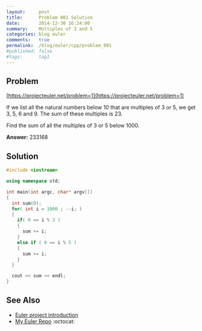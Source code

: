 ```yaml
---
layout:     post
title:      Problem 001 Solution
date:       2014-12-30 16:24:00
summary:    Multiples of 3 and 5
categories: blog euler
comments:   true
permalink:  /blog/euler/cpp/problem_001
#published: false
#tags:      tag1
---
```


## Problem

[https://projecteuler.net/problem=1](https://projecteuler.net/problem=1)

If we list all the natural numbers below 10 that are multiples of 3 or 5, we get 3, 5, 6 and 9. The sum of these multiples is 23.

Find the sum of all the multiples of 3 or 5 below 1000.

**Answer:** 233168

## Solution

```cpp
#include <iostream>

using namespace std;

int main(int argc, char* argv[])
{
  int sum(0);
  for( int i = 1000 ; --i; )
  {
    if( 0 == i % 3 )
    {
      sum += i;
    }
    else if ( 0 == i % 5 )
    {
      sum += i;
    }
  }

  cout << sum << endl;
}
```

## See Also
* [Euler project introduction]({{site.baseurl}}/blog/euler/introduction)
* [My Euler Repo](https://github.com/tvarley/euler) :octocat:
